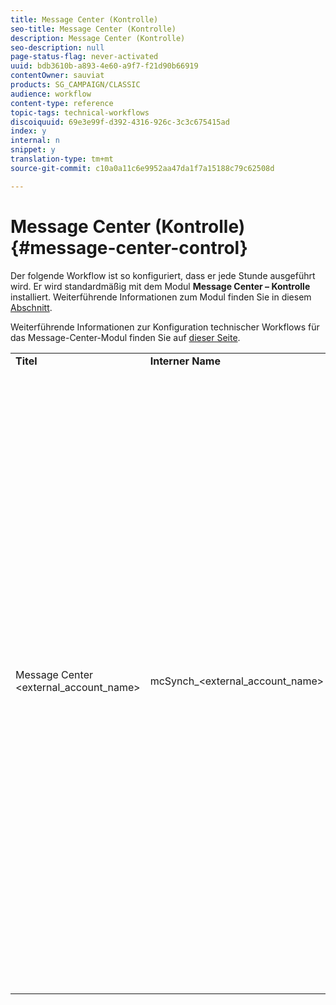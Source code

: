 ```yaml
---
title: Message Center (Kontrolle)
seo-title: Message Center (Kontrolle)
description: Message Center (Kontrolle)
seo-description: null
page-status-flag: never-activated
uuid: bdb3610b-a893-4e60-a9f7-f21d90b66919
contentOwner: sauviat
products: SG_CAMPAIGN/CLASSIC
audience: workflow
content-type: reference
topic-tags: technical-workflows
discoiquuid: 69e3e99f-d392-4316-926c-3c3c675415ad
index: y
internal: n
snippet: y
translation-type: tm+mt
source-git-commit: c10a0a11c6e9952aa47da1f7a15188c79c62508d

---
```



# Message Center (Kontrolle){#message-center-control}

Der folgende Workflow ist so konfiguriert, dass er jede Stunde ausgeführt wird. Er wird standardmäßig mit dem Modul **Message Center – Kontrolle** installiert. Weiterführende Informationen zum Modul finden Sie in diesem [Abschnitt](../../message-center/using/about-transactional-messaging.md).

Weiterführende Informationen zur Konfiguration technischer Workflows für das Message-Center-Modul finden Sie auf [dieser Seite](../../message-center/using/technical-workflows.md).

<table> 
 <tbody> 
  <tr> 
   <td> <strong>Titel</strong><br /> </td> 
   <td> <strong>Interner Name</strong><br /> </td> 
   <td> <strong>Beschreibung</strong><br /> </td> 
  </tr> 
  <tr> 
   <td> Message Center &lt;external_account_name&gt;<br /> </td> 
   <td> mcSynch_&lt;external_account_name&gt;<br /> </td> 
   <td> Dieser Workflow:<br /> 
    <ul> 
     <li> <p>Ruft die Liste der durch die Aktion(en) verarbeiteten Ereignisse ab.</p> </li> 
     <li> <p>Wird mit der NmsBroadLogMsg-Tabelle synchronisiert, um die Qualifizierung der Versandnachrichten abzurufen.</p> </li> 
     <li> <p>Ruft Ereignis-Versandlogs ab, sobald die Synchronisation mit der NmsBroadLogMsg-Tabelle abgeschlossen ist.</p> </li> 
     <li> <p>Wird mit der NmsTrackingUrl-Tabelle synchronisiert, um das Tracking für die Versand-URLs abzurufen.</p> </li> 
     <li> <p>Ruft Ereignis-Verfolgungs-URLs ab, sobald die Synchronisation mit der NmsTrackingUrl-Tabelle abgeschlossen ist.</p> </li> 
     <li> <p>Ruft alle drei Stunden die E-Mail-Adressen ab, die infolge eines Versands neu in Quarantäne gekommen sind.</p> </li> 
    </ul> </td> 
  </tr> 
 </tbody> 
</table>

